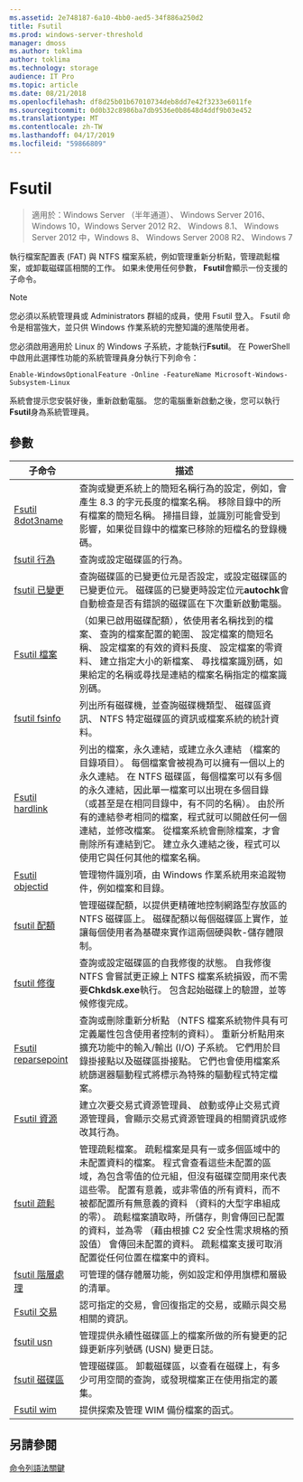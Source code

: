 ```yaml
---
ms.assetid: 2e748187-6a10-4bb0-aed5-34f886a250d2
title: Fsutil
ms.prod: windows-server-threshold
manager: dmoss
ms.author: toklima
author: toklima
ms.technology: storage
audience: IT Pro
ms.topic: article
ms.date: 08/21/2018
ms.openlocfilehash: df8d25b01b67010734deb8dd7e42f3233e6011fe
ms.sourcegitcommit: 0d0b32c8986ba7db9536e0b8648d4ddf9b03e452
ms.translationtype: MT
ms.contentlocale: zh-TW
ms.lasthandoff: 04/17/2019
ms.locfileid: "59866809"
---
```

# <a name="fsutil"></a>Fsutil

>適用於：Windows Server （半年通道）、 Windows Server 2016、 Windows 10，Windows Server 2012 R2、 Windows 8.1、 Windows Server 2012 中，Windows 8、 Windows Server 2008 R2、 Windows 7

執行檔案配置表 (FAT) 與 NTFS 檔案系統，例如管理重新分析點，管理疏鬆檔案，或卸載磁碟區相關的工作。 如果未使用任何參數， **Fsutil**會顯示一份支援的子命令。 

> [!Note] 
> 您必須以系統管理員或 Administrators 群組的成員，使用 Fsutil 登入。 Fsutil 命令是相當強大，並只供 Windows 作業系統的完整知識的進階使用者。
>
>您必須啟用適用於 Linux 的 Windows 子系統，才能執行**Fsutil**。 在 PowerShell 中啟用此選擇性功能的系統管理員身分執行下列命令：
>
>```
> Enable-WindowsOptionalFeature -Online -FeatureName Microsoft-Windows-Subsystem-Linux
>```
> 系統會提示您安裝好後，重新啟動電腦。 您的電腦重新啟動之後，您可以執行**Fsutil**身為系統管理員。

## <a name="parameters"></a>參數

|子命令 |描述|
|---|---|
|[Fsutil 8dot3name](fsutil-8dot3name.md) | 查詢或變更系統上的簡短名稱行為的設定，例如，會產生 8.3 的字元長度的檔案名稱。 移除目錄中的所有檔案的簡短名稱。 掃描目錄，並識別可能會受到影響，如果從目錄中的檔案已移除的短檔名的登錄機碼。|
|[fsutil 行為](fsutil-behavior.md) |查詢或設定磁碟區的行為。|
|[fsutil 已變更](fsutil-dirty.md)| 查詢磁碟區的已變更位元是否設定，或設定磁碟區的已變更位元。 磁碟區的已變更時設定位元**autochk**會自動檢查是否有錯誤的磁碟區在下次重新啟動電腦。|
|[Fsutil 檔案](fsutil-file.md)|（如果已啟用磁碟配額），依使用者名稱找到的檔案、 查詢的檔案配置的範圍、 設定檔案的簡短名稱、 設定檔案的有效的資料長度、 設定檔案的零資料、 建立指定大小的新檔案、 尋找檔案識別碼，如果給定的名稱或尋找是連結的檔案名稱指定的檔案識別碼。|
|[fsutil fsinfo](fsutil-fsinfo.md)|列出所有磁碟機，並查詢磁碟機類型、 磁碟區資訊、 NTFS 特定磁碟區的資訊或檔案系統的統計資料。|
|[Fsutil hardlink](fsutil-hardlink.md)|列出的檔案，永久連結，或建立永久連結 （檔案的目錄項目）。 每個檔案會被視為可以擁有一個以上的永久連結。 在 NTFS 磁碟區，每個檔案可以有多個的永久連結，因此單一檔案可以出現在多個目錄 （或甚至是在相同目錄中，有不同的名稱）。 由於所有的連結參考相同的檔案，程式就可以開啟任何一個連結，並修改檔案。 從檔案系統會刪除檔案，才會刪除所有連結到它。 建立永久連結之後，程式可以使用它與任何其他的檔案名稱。|
|[Fsutil objectid](fsutil-objectid.md)|管理物件識別項，由 Windows 作業系統用來追蹤物件，例如檔案和目錄。|
|[fsutil 配額](fsutil-quota.md)|管理磁碟配額，以提供更精確地控制網路型存放區的 NTFS 磁碟區上。 磁碟配額以每個磁碟區上實作，並讓每個使用者為基礎來實作這兩個硬與軟-儲存體限制。|
|[fsutil 修復](fsutil-repair.md)|查詢或設定磁碟區的自我修復的狀態。 自我修復 NTFS 會嘗試更正線上 NTFS 檔案系統損毀，而不需要**Chkdsk.exe**執行。 包含起始磁碟上的驗證，並等候修復完成。|
|[Fsutil reparsepoint](fsutil-reparsepoint.md)|查詢或刪除重新分析點 （NTFS 檔案系統物件具有可定義屬性包含使用者控制的資料）。 重新分析點用來擴充功能中的輸入/輸出 (I/O) 子系統。 它們用於目錄掛接點以及磁碟區掛接點。 它們也會使用檔案系統篩選器驅動程式將標示為特殊的驅動程式特定檔案。|
|[Fsutil 資源](fsutil-resource.md)|建立次要交易式資源管理員、 啟動或停止交易式資源管理員，會顯示交易式資源管理員的相關資訊或修改其行為。|
|[fsutil 疏鬆](fsutil-sparse.md)|管理疏鬆檔案。 疏鬆檔案是具有一或多個區域中的未配置資料的檔案。 程式會查看這些未配置的區域，為包含零值的位元組，但沒有磁碟空間用來代表這些零。 配置有意義，或非零值的所有資料，而不被都配置所有無意義的資料 （資料的大型字串組成的零）。 疏鬆檔案讀取時，所儲存，則會傳回已配置的資料，並為零 （藉由根據 C2 安全性需求規格的預設值） 會傳回未配置的資料。 疏鬆檔案支援可取消配置從任何位置在檔案中的資料。|
|[fsutil 階層處理](fsutil-tiering.md)|可管理的儲存體層功能，例如設定和停用旗標和層級的清單。|
|[Fsutil 交易](fsutil-transaction.md)|認可指定的交易，會回復指定的交易，或顯示與交易相關的資訊。|
|[fsutil usn](fsutil-usn.md)|管理提供永續性磁碟區上的檔案所做的所有變更的記錄更新序列號碼 (USN) 變更日誌。|
|[fsutil 磁碟區](fsutil-volume.md)|管理磁碟區。 卸載磁碟區，以查看在磁碟上，有多少可用空間的查詢，或發現檔案正在使用指定的叢集。|
|[Fsutil wim](fsutil-wim.md)|提供探索及管理 WIM 備份檔案的函式。|

## <a name="see-also"></a>另請參閱
[命令列語法關鍵](Command-Line-Syntax-Key.md)